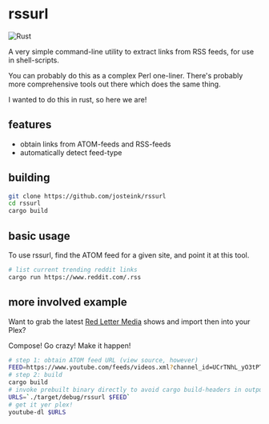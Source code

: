 # rssurl

![Rust](https://github.com/josteink/rssurl/workflows/Rust/badge.svg)

A very simple command-line utility to extract links from RSS feeds,
for use in shell-scripts.

You can probably do this as a complex Perl one-liner. There's probably
more comprehensive tools out there which does the same thing.

I wanted to do this in rust, so here we are!

## features

- obtain links from ATOM-feeds and RSS-feeds
- automatically detect feed-type

## building

````sh
git clone https://github.com/josteink/rssurl
cd rssurl
cargo build
````

## basic usage

To use rssurl, find the ATOM feed for a given site, and point it at
this tool.

````sh
# list current trending reddit links
cargo run https://www.reddit.com/.rss
````

## more involved example

Want to grab the latest [Red Letter Media](https://www.youtube.com/user/RedLetterMedia)
shows and import then into your Plex?

Compose! Go crazy! Make it happen!

````sh
# step 1: obtain ATOM feed URL (view source, however)
FEED=https://www.youtube.com/feeds/videos.xml?channel_id=UCrTNhL_yO3tPTdQ5XgmmWjA
# step 2: build
cargo build
# invoke prebuilt binary directly to avoid cargo build-headers in output!
URLS=`./target/debug/rssurl $FEED`
# get it yer plex!
youtube-dl $URLS
````


